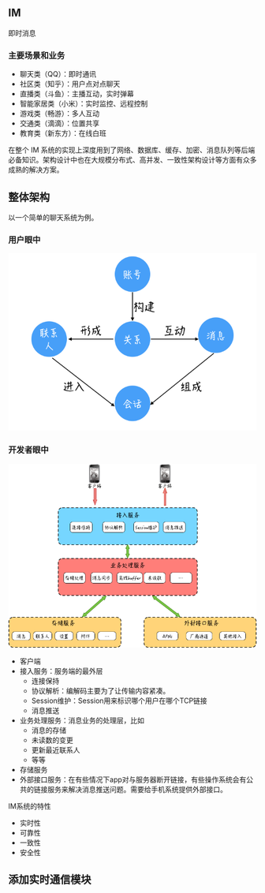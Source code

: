 ## IM

即时消息

### 主要场景和业务

- 聊天类（QQ）：即时通讯
- 社区类（知乎）：用户点对点聊天
- 直播类（斗鱼）：主播互动，实时弹幕
- 智能家居类（小米）：实时监控、远程控制
- 游戏类（畅游）：多人互动
- 交通类（滴滴）：位置共享
- 教育类（新东方）：在线白班

在整个 IM 系统的实现上深度用到了网络、数据库、缓存、加密、消息队列等后端必备知识。架构设计中也在大规模分布式、高并发、一致性架构设计等方面有众多成熟的解决方案。

## 整体架构

以一个简单的聊天系统为例。

### 用户眼中

![img](即时消息技术.assets/34af761c49b7ce6ddf5830db93adfc76.png)



### 开发者眼中

![img](即时消息技术.assets/6a20a4af19e3205201ab315b4680bca2.png)



- 客户端
- 接入服务：服务端的最外层
  - 连接保持
  - 协议解析：编解码主要为了让传输内容紧凑。
  - Session维护：Session用来标识哪个用户在哪个TCP链接
  - 消息推送
- 业务处理服务：消息业务的处理层，比如
  - 消息的存储
  - 未读数的变更
  - 更新最近联系人
  - 等等
- 存储服务
- 外部接口服务：在有些情况下app对与服务器断开链接，有些操作系统会有公共的链接服务来解决消息推送问题。需要给手机系统提供外部接口。

IM系统的特性

- 实时性
- 可靠性
- 一致性
- 安全性

## 添加实时通信模块

